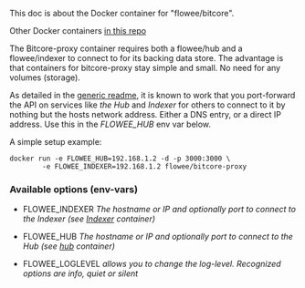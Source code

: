 This doc is about the Docker container for "flowee/bitcore".

Other Docker containers [in this repo](../README.md)

The Bitcore-proxy container requires both a flowee/hub and a flowee/indexer
to connect to for its backing data store. The advantage is that containers
for bitcore-proxy stay simple and small. No need for any volumes (storage).

As detailed in the [generic readme](../README.md), it is known to work that
you port-forward the API on services like *the Hub* and *Indexer* for
others to connect to it by nothing but the hosts network address. Either a
DNS entry, or a direct IP address. Use this in the *FLOWEE_HUB* env var
below.

A simple setup example:

    docker run -e FLOWEE_HUB=192.168.1.2 -d -p 3000:3000 \
            -e FLOWEE_INDEXER=192.168.1.2 flowee/bitcore-proxy

### Available options (env-vars)

* FLOWEE_INDEXER *The hostname or IP and optionally port to connect to the Indexer
  (see [Indexer](../indexer/README.md) container)*

* FLOWEE_HUB *The hostname or IP and optionally port to connect to the Hub
  (see [hub](../hub/README.md) container)*

* FLOWEE_LOGLEVEL *allows you to change the log-level. Recognized options
  are info, quiet or silent*

